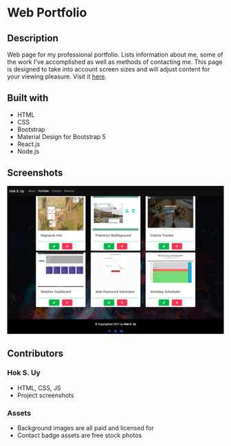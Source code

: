 # Web Portfolio

## Description
Web page for my professional portfolio. Lists information about me, some of the work I've accomplished as well as methods of contacting me. This page is designed to take into account screen sizes and will adjust content for your viewing pleasure. Visit it [here](https://hsengu.github.io/react-portfolio).

## Built with
- HTML
- CSS
- Bootstrap
- Material Design for Bootstrap 5
- React.js
- Node.js

## Screenshots
![Screenshot](/src/assets/screenshots/screenshot.png)
## Contributors
### Hok S. Uy
- HTML, CSS, JS
- Project screenshots

### Assets
- Background images are all paid and licensed for
- Contact badge assets are free stock photos